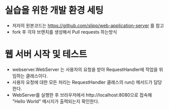 # 실습을 위한 개발 환경 세팅
- 저자의 원본코드는  https://github.com/slipp/web-application-server 를 참고
- fork 후 각자 브랜치를 생성해서 Pull requests 하는방식 

# 웹 서버 시작 및 테스트
* webserver.WebServer 는 사용자의 요청을 받아 RequestHandler에 작업을 위임하는 클래스이다.
* 사용자 요청에 대한 모든 처리는 RequestHandler 클래스의 run() 메서드가 담당한다.
* WebServer를 실행한 후 브라우저에서 http://localhost:8080으로 접속해 "Hello World" 메시지가 출력되는지 확인한다.
